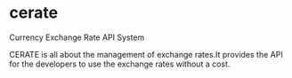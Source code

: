 # cerate
Currency Exchange Rate API System

CERATE is all about the management of exchange
rates.It provides the API for the developers to
use the exchange rates without a cost.

